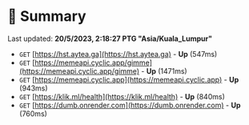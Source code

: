 # 📖 Summary
Last updated: **20/5/2023, 2:18:27 PTG "Asia/Kuala_Lumpur"**

- `GET` [https://hst.aytea.ga](https://hst.aytea.ga) - **Up** (547ms)
- `GET` [https://memeapi.cyclic.app/gimme](https://memeapi.cyclic.app/gimme) - **Up** (1471ms)
- `GET` [https://memeapi.cyclic.app](https://memeapi.cyclic.app) - **Up** (943ms)
- `GET` [https://klik.ml/health](https://klik.ml/health) - **Up** (840ms)
- `GET` [https://dumb.onrender.com](https://dumb.onrender.com) - **Up** (760ms)
